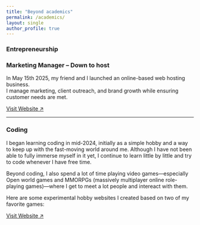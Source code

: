 ```yaml
---
title: "Beyond academics"
permalink: /academics/
layout: single
author_profile: true
---
```


### Entrepreneurship  
### Marketing Manager – Down to host  
In May 15th 2025, my friend and I launched an online-based web hosting business.   
I manage marketing, client outreach, and brand growth while ensuring customer needs are met.  

[Visit Website ↗](https://downtohost.com/)

---
### Coding 
I began learning coding in mid-2024, initially as a simple hobby and a way to keep up with the fast-moving world around me. Although I have not been able to fully immerse myself in it yet, I continue to learn little by little and try to code whenever I have free time.

Beyond coding, I also spend a lot of time playing video games—especially Open world games and MMORPGs (massively multiplayer online role-playing games)—where I get to meet a lot people and intereact with them.

Here are some experimental hobby websites I created based on two of my favorite games:

[Visit Website ↗](https://sukonno-chakma.github.io/Warhammer-Is-Fun/)
